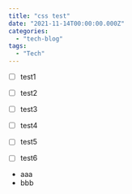 ```yaml
---
title: "css test"
date: "2021-11-14T00:00:00.000Z"
categories: 
  - "tech-blog"
tags:
  - "Tech"
---
```



- [ ] test1
- [ ] test2


*[ ] test3
*[ ] test4

* [ ] test5
* [ ] test6

- aaa
- bbb